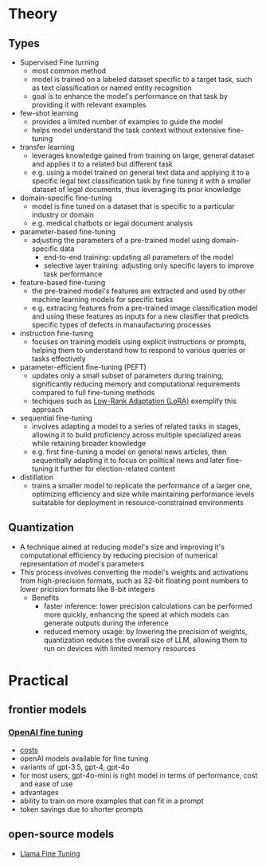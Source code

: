 # Theory
## Types
- Supervised Fine turning
	- most common method
	- model is trained on a labeled dataset specific to a target task, such as text classification or named entity recognition
	- goal is to enhance the model's performance on that task by providing it with relevant examples
- few-shot learning
	- provides a limited number of examples to guide the model
	- helps model understand the task context without extensive fine-tuning
- transfer learning
	- leverages knowledge gained from training on large, general dataset and applies it to a related but different task
	- e.g. using a model trained on general text data and applying it to a specific legal text classification task by fine tuning it with a smaller dataset of legal documents, thus leveraging its prior knowledge
- domain-specific fine-tuning
	- model is fine tuned on a dataset that is specific to a particular industry or domain
	- e.g. medical chatbots or legal document analysis
- parameter-based fine-tuning
	- adjusting the parameters of a pre-trained model using domain-specific data
		- end-to-end training: updating all parameters of the model
		- selective layer training: adjusting only specific layers to improve task performance
- feature-based fine-tuning
	- the pre-trained model's features are extracted and used by other machine learning models for specific tasks
	- e.g. extracing features from a pre-trained image classification model and using these features as inputs for a new clasifier that predicts specific types of defects in manaufacturing processes
- instruction fine-tuning
	- focuses on training models using explicit instructions or prompts, helping them to understand how to respond to various queries or tasks effectively
- parameter-efficient fine-tuning (PEFT)
	- updates only a small subset of parameters during training, significantly reducing memory and computational requirements compared to full fine-tuning methods
	- techiques such as [Low-Rank Adaptation (LoRA)](/ai/llama_fine-tuning.md) exemplify this approach
- sequential fine-tuning
	- involves adapting a model to a series of related tasks in stages, allowing it to build proficiency across multiple specialized areas while retaining broader knowledge
	- e.g. first fine-tuning a model on general news articles, then sequentially adapting it to focus on political news and later fine-tuning it further for election-related content
- distillation
	- trains a smaller model to replicate the performance of a larger one, optimizing efficiency and size while maintaining performance levels suitatable for deployment in resource-constrained environments
## Quantization
- A technique aimed at reducing model's size and improving it's computational efficiency by reducing precision of numerical representation of model's parameters
- This process involves converting the model's weights and activations from high-precision formats, such as 32-bit floating point numbers to lower pricision formats like 8-bit integers
	- Benefits
		- faster inference: lower precision calculations can be performed more quickly, enhancing the speed at which models can generate outputs during the inference
		- reduced memory usage: by lowering the precision of weights, quantization reduces the overall size of LLM, allowing them to run on devices with limited memory resources
# Practical
## frontier models
### [OpenAI fine tuning](https://platform.openai.com/docs/guides/fine-tuning)
- [costs](https://platform.openai.com/docs/guides/fine-tuning#estimate-costs)
- openAI models available for fine tuning
- variants of gpt-3.5, gpt-4, gpt-4o
- for most users, gpt-4o-mini is right model in terms of performance, cost and ease of use
- advantages
- ability to train on more examples that can fit in a prompt
- token savings due to shorter prompts
## open-source models
- [Llama Fine Tuning](/ai/llama_fine-tuning.md)
